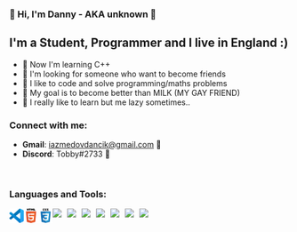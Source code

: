 ### 🌻 Hi, I'm Danny - AKA unknown 🙂

## I'm a Student, Programmer and I live in England :)

- 🦞 Now I'm learning C++
- 🐾 I'm looking for someone who want to become friends
- 🌙 I like to code and solve programming/maths problems
- 💜 My goal is to become better than MILK (MY GAY FRIEND)
- 🥥 I really like to learn but me lazy sometimes..

### Connect with me:

- **Gmail**: iazmedovdancik@gmail.com 📧
- **Discord**: Tobby#2733 🎵

<br />

### Languages and Tools:

<img align="left" width="26px" src="https://raw.githubusercontent.com/github/explore/80688e429a7d4ef2fca1e82350fe8e3517d3494d/topics/visual-studio-code/visual-studio-code.png" />
<img align="left" width="26px" src="https://raw.githubusercontent.com/github/explore/80688e429a7d4ef2fca1e82350fe8e3517d3494d/topics/html/html.png" />
<img align="left" width="26px" src="https://raw.githubusercontent.com/github/explore/80688e429a7d4ef2fca1e82350fe8e3517d3494d/topics/css/css.png" />
<img align="left" width="26px" src="https://cdnlogo.com/logos/c/27/c.svg"/>
<img align="left" width="26px" src="https://brandslogos.com/wp-content/uploads/images/large/java-logo-1.png"/>
<img align="left" width="26px" src="https://cdn.iconscout.com/icon/free/png-256/flutter-3629369-3032362.png"/>
<img align="left" width="26px" src="https://upload.wikimedia.org/wikipedia/commons/thumb/c/c3/Python-logo-notext.svg/2048px-Python-logo-notext.svg.png"/>
<img align="left" width="26px" src="https://seeklogo.com/images/D/dart-logo-FDA1939EC4-seeklogo.com.png"/>
<img align="left" width="26px" src="https://upload.wikimedia.org/wikipedia/commons/thumb/9/99/Unofficial_JavaScript_logo_2.svg/480px-Unofficial_JavaScript_logo_2.svg.png"/>
<img align="left" width="26px" src="https://upload.wikimedia.org/wikipedia/commons/thumb/1/18/ISO_C%2B%2B_Logo.svg/1822px-ISO_C%2B%2B_Logo.svg.png"/>
